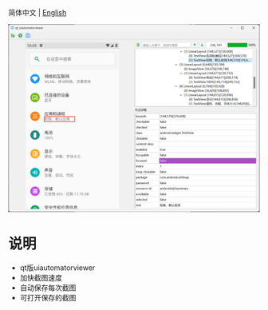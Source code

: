 简体中文 | [English](./README_en.md)


![screenshot](https://raw.githubusercontent.com/engun/qt_uiautomatorviewer/master/screenshot/1.png)


# 说明

- qt版uiautomatorviewer
- 加快截图速度
- 自动保存每次截图
- 可打开保存的截图